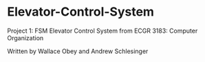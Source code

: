 # Elevator-Control-System
Project 1: FSM Elevator Control System from ECGR 3183: Computer Organization 

Written by Wallace Obey and Andrew Schlesinger
